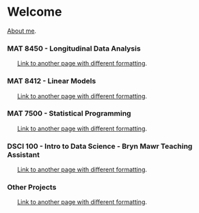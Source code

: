 # Welcome 

[About me](./two.html).



### MAT 8450 - Longitudinal Data Analysis

&nbsp;&nbsp;&nbsp;&nbsp;&nbsp;&nbsp;[Link to another page with different formatting](./one.html).


### MAT 8412 - Linear Models

&nbsp;&nbsp;&nbsp;&nbsp;&nbsp;&nbsp;[Link to another page with different formatting](./one.html).


### MAT 7500 - Statistical Programming

&nbsp;&nbsp;&nbsp;&nbsp;&nbsp;&nbsp;[Link to another page with different formatting](./one.html).


### DSCI 100 - Intro to Data Science - Bryn Mawr Teaching Assistant

&nbsp;&nbsp;&nbsp;&nbsp;&nbsp;&nbsp;[Link to another page with different formatting](./one.html).


### Other Projects

&nbsp;&nbsp;&nbsp;&nbsp;&nbsp;&nbsp;[Link to another page with different formatting](./one.html).



